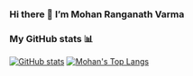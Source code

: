 ### Hi there 👋  I’m Mohan Ranganath Varma

### My GitHub stats 📊
[![GitHub stats](https://github-readme-stats.vercel.app/api?username=Raphael-08&show_icons=true&custom_title=Mohan's%20GitHub%20Stats&hide=stars&theme=dark)][stats]
[![Mohan's Top Langs](https://github-readme-stats.vercel.app/api/top-langs/?username=Raphael-08&layout=compact&langs_count=6&hide=css,html,Jupyter%20Notebook&theme=dark)][langs]

<!-- link references -->
[stats]: https://github.com/anuraghazra/github-readme-stats#github-stats-card
[langs]: https://github.com/anuraghazra/github-readme-stats#top-languages-card
